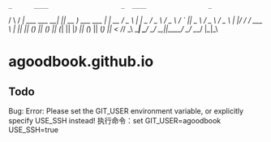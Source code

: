     _      ____                    _  ____                 _    
   / \    / ___|  ___    ___    __| || __ )   ___    ___  | | __
  / _ \  | |  _  / _ \  / _ \  / _` ||  _ \  / _ \  / _ \ | |/ /
 / ___ \ | |_| || (_) || (_) || (_| || |_) || (_) || (_) ||   < 
/_/   \_\ \____| \___/  \___/  \__,_||____/  \___/  \___/ |_|\_\
                                                                

# agoodbook.github.io

## Todo

Bug: Error: Please set the GIT_USER environment variable, or explicitly specify USE_SSH instead!
执行命令：set GIT_USER=agoodbook USE_SSH=true
